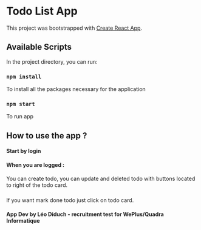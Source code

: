 # Todo List App

This project was bootstrapped with [Create React App](https://github.com/facebook/create-react-app).

## Available Scripts

In the project directory, you can run:

### `npm install`
To install all the packages necessary for the application

### `npm start`
To run app


## How to use the app ?

#### Start by login

#### When you are logged :
You can create todo, you can update and deleted todo with buttons located to right of the todo card.
#####
If you want mark done todo just click on todo card.


#### App Dev by Léo Diduch - recruitment test for WePlus/Quadra Informatique